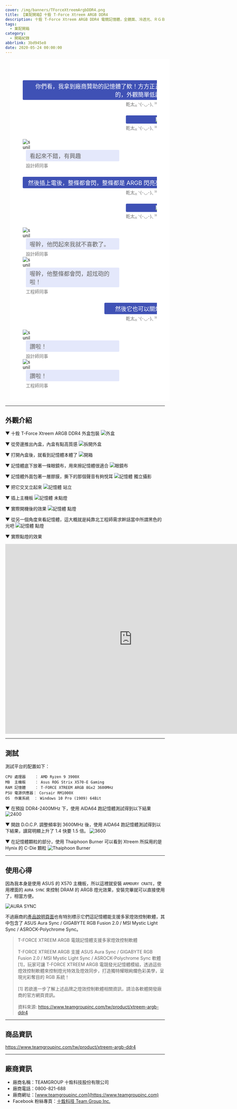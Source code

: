 ```yaml
---
cover: /img/banners/TForceXtreemArgbDDR4.png
title: 【業配開箱】十銓 T-Force Xtreem ARGB DDR4
description: 十銓 T-Force Xtreem ARGB DDR4 電競記憶體，全鏡面、冷透光、ＲＧＢ，總之一句話，就是潮！
tags:
  - 業配開箱
category:
  - 開箱紀錄
abbrlink: 3bd945e8
date: 2020-05-24 00:00:00
---
```


<div class="container">
    <div class="messaging">
        <div class="inbox_msg">
            <div class="mesgs">
                <div class="msg_history">
                    <div class="outgoing_msg">
                        <div class="sent_msg">
                            <p>你們看，我拿到廠商贊助的記憶體了欸！方方正正的，外觀簡單低調</p>
                            <span class="time_date"> 乾太₍₍ ◝(･◡･)◟ ⁾⁾</span>
                        </div>
                    </div>
                    <div class="outgoing_msg">
                        <div class="sent_msg">
                            <p><img src="/img/posts/v68b7ym.jpg" /></p>
                            <span class="time_date"> 乾太₍₍ ◝(･◡･)◟ ⁾⁾</span>
                        </div>
                    </div>
                    <div class="incoming_msg">
                        <div class="incoming_msg_img">
                            <img src="/img/icons/largetile.png" alt="sunil">
                        </div>
                        <div class="received_msg">
                            <div class="received_withd_msg">
                                <p>看起來不錯，有興趣</p>
                                <span class="time_date"> 設計師同事</span>
                            </div>
                        </div>
                    </div>
                    <div class="outgoing_msg">
                        <div class="sent_msg">
                            <p>然後插上電後，整條都會閃，整條都是 ARGB 閃亮亮</p>
                            <span class="time_date"> 乾太₍₍ ◝(･◡･)◟ ⁾⁾</span>
                        </div>
                    </div>
                    <div class="outgoing_msg">
                        <div class="sent_msg">
                            <p><img src="/img/posts/DQuvfIh.jpg" /></p>
                            <span class="time_date"> 乾太₍₍ ◝(･◡･)◟ ⁾⁾</span>
                        </div>
                    </div>
                    <div class="incoming_msg">
                        <div class="incoming_msg_img">
                            <img src="/img/icons/largetile.png" alt="sunil">
                        </div>
                        <div class="received_msg">
                            <div class="received_withd_msg">
                                <p>喔幹，他閃起來我就不喜歡了。</p>
                                <span class="time_date"> 設計師同事</span>
                            </div>
                        </div>
                    </div>
                    <div class="incoming_msg">
                        <div class="incoming_msg_img">
                            <img src="/img/icons/largetile.png" alt="sunil">
                        </div>
                        <div class="received_msg">
                            <div class="received_withd_msg">
                                <p>喔幹，他整條都會閃，超炫砲的啦！</p>
                                <span class="time_date"> 工程師同事</span>
                            </div>
                        </div>
                    </div>
                    <div class="outgoing_msg">
                        <div class="sent_msg">
                            <p>然後它也可以關燈</p>
                            <span class="time_date"> 乾太₍₍ ◝(･◡･)◟ ⁾⁾</span>
                        </div>
                    </div>
                    <div class="incoming_msg">
                        <div class="incoming_msg_img">
                            <img src="/img/icons/largetile.png" alt="sunil">
                        </div>
                        <div class="received_msg">
                            <div class="received_withd_msg">
                                <p>讚啦！</p>
                                <span class="time_date"> 設計師同事</span>
                            </div>
                        </div>
                    </div>
                    <div class="incoming_msg">
                        <div class="incoming_msg_img">
                            <img src="/img/icons/largetile.png" alt="sunil">
                        </div>
                        <div class="received_msg">
                            <div class="received_withd_msg">
                                <p>讚啦！</p>
                                <span class="time_date"> 工程師同事</span>
                            </div>
                        </div>
                    </div>
                </div>
            </div>
        </div>
    </div>
</div>
<style>
.container {
    width: 100%;
    max-width: 960px !important;
    padding-right: 15px !important;
    padding-left: 15px !important;
    margin-right: auto !important;
    margin-left: auto !important;
}
.bg-funky {
  background: #ff1744;
}
.heading {
  color: #fff;
  margin: 30px;
  font-weight: 600;
}
img {
  max-width: 100%;
}
.inbox_msg {
  clear: both;
  overflow: hidden;
}
.top_spac {
  margin: 20px 0 0;
}
.recent_heading {
  float: left;
  width: 40%;
}
.headind_srch {
  padding: 10px 29px 10px 20px;
  overflow: hidden;
  border-bottom: 1px solid #c4c4c4;
}
.recent_heading h4 {
  color: #05728f;
  font-size: 21px;
  margin: auto;
}
.chat_ib h5 {
  font-size: 15px;
  color: #464646;
  margin: 0 0 8px 0;
}
.chat_ib h5 span {
  font-size: 13px;
  float: right;
}
.chat_ib p {
  font-size: 14px;
  color: #989898;
  margin: auto;
}
.chat_img {
  float: left;
  width: 11%;
}
.chat_ib {
  float: left;
  padding: 0 0 0 15px;
  width: 88%;
}
.chat_people {
  overflow: hidden;
  clear: both;
}
.chat_list {
  border-bottom: 1px solid #c4c4c4;
  margin: 0;
  padding: 18px 16px 10px;
}
.inbox_chat {
  /* height: 550px;
  overflow-y: scroll; */
}
.active_chat {
  background: #ebebeb;
}
.incoming_msg_img {
  display: inline-block;
  width: 6%;
}
.received_msg {
  display: inline-block;
  padding: 0 0 0 10px;
  vertical-align: top;
  width: 92%;
}
.received_withd_msg p {
  background: #e4e8fb none repeat scroll 0 0;
  border-radius: 3px;
  color: #646464;
  font-size: 18px;
  margin: 0;
  padding: 5px 10px 5px 12px;
  width: 100%;
}
.time_date {
  color: #747474;
  display: block;
  font-size: 14px;
  margin: 3px 0 0;
}
.received_withd_msg {
  width: 70%;
}
.mesgs {
  padding: 40px;
}
.sent_msg p {
  background: #3f51b5 none repeat scroll 0 0;
  border-radius: 3px;
  font-size: 18px;
  margin: 0;
  color: #fff;
  padding: 5px 10px 5px 12px;
  width: 100%;
}
.outgoing_msg {
  overflow: hidden;
  margin: 26px 0 26px;
}
.sent_msg {
  float: right;
  width: auto;
  text-align: right;
}
.input_msg_write input {
  background: rgba(0, 0, 0, 0) none repeat scroll 0 0;
  border: medium none;
  color: #4c4c4c;
  font-size: 15px;
  min-height: 48px;
  width: 100%;
}
.type_msg {
  border-top: 1px solid #c4c4c4;
  position: relative;
}
.msg_send_btn {
  background: #05728f none repeat scroll 0 0;
  border: medium none;
  border-radius: 50%;
  color: #fff;
  cursor: pointer;
  font-size: 17px;
  height: 33px;
  position: absolute;
  right: 0;
  top: 11px;
  width: 33px;
}
.messaging {
  background: #fff;
}
.msg_history {
  overflow-y: auto;
}
.credit {
  margin-bottom: 20px;
  margin-top: 20px;
}
.credit a {
  color: #fff;
  font-weight: 300;
  letter-spacing: 2px;
  border-bottom: dotted 1px;
}
</style>

---
## 外觀介紹

▼ 十銓 T-Force Xtreem ARGB DDR4 外盒包裝
![外盒](/img/posts/HwHLzq0.jpg)

▼ 從旁邊推出內盒，內盒有點高質感
![拆開外盒](/img/posts/tFUcSrS.jpg)

▼ 打開內盒後，就看到記憶體本體了
![開箱](/img/posts/TSdM7GO.jpg)

▼ 記憶體底下放著一條眼鏡布，用來擦記憶體很適合
![眼鏡布](/img/posts/eEWfAIj.png)

▼ 記憶體外面包著一層膠膜，撕下的那個聲音有夠悅耳
![記憶體 獨立攝影](/img/posts/7leOALt.jpg)

▼ 把它交叉立起來
![記憶體 站立](/img/posts/6LKBtOx.jpg)

▼ 插上主機板
![記憶體 未點燈](/img/posts/v68b7ym.jpg)

▼ 實際開機後的效果
![記憶體 點燈](/img/posts/DQuvfIh.jpg)

▼ 從另一個角度來看記憶體，這大概就是純靠北工程師需求幹話當中所謂黑色的光吧
![記憶體 點燈](/img/posts/CRQHEpw.jpg)

▼ 實際點燈的效果
<iframe width="800" height="600" src="https://www.youtube.com/embed/Kb-GfCd_Bes" frameborder="0" allow="accelerometer; autoplay; encrypted-media; gyroscope; picture-in-picture" allowfullscreen></iframe>

---
## 測試

測試平台的配置如下：
```
CPU 處理器    ： AMD Ryzen 9 3900X
MB  主機板    ： Asus ROG Strix X570-E Gaming
RAM 記憶體    ： T-FORCE XTREEM ARGB 8Gx2 3600MHz
PSU 電源供應器： Corsair RM1000X
OS  作業系統  ： Windows 10 Pro (1909) 64Bit
```

▼ 在預設 DDR4-2400MHz 下，使用 AIDA64 跑記憶體測試得到以下結果
![2400](/img/posts/Nodf7KB.png)

▼ 開啟 D.O.C.P. 調整頻率到 3600MHz 後，使用 AIDA64 跑記憶體測試得到以下結果，讀寫明顯上升了 1.4 快要 1.5 倍。
![3600](/img/posts/QRZB1sx.png)

▼ 在記憶體顆粒的部分，使用 Thaiphoon Burner 可以看到 Xtreem 所採用的是 Hynix 的 C-Die 顆粒
![Thaiphoon Burner](/img/posts/3dRT4IX.png)

---
## 使用心得

因為我本身是使用 ASUS 的 X570 主機板，所以這裡就安裝 `ARMOURY CRATE`，使用裡面的 `AURA SYNC` 來控制 DRAM 的 ARGB 燈光效果，安裝完畢就可以直接使用了，相當方便。

![AURA SYNC](/img/posts/ufYv5j6.png)

不過廠商的[產品說明頁面](https://www.teamgroupinc.com/tw/product/xtreem-argb-ddr4)也有特別標示它們這記憶體能支援多家燈效控制軟體，其中包含了 ASUS Aura Sync / GIGABYTE RGB Fusion 2.0 / MSI Mystic Light Sync / ASROCK-Polychrome Sync。

> T-FORCE XTREEM ARGB 電競記憶體支援多家燈效控制軟體<br /><br />
> T-FORCE XTREEM ARGB 支援 ASUS Aura Sync / GIGABYTE RGB Fusion 2.0 / MSI Mystic Light Sync / ASROCK-Polychrome Sync 軟體[1]，玩家可讓 T-FORCE XTREEM ARGB 電競發光記憶體模組，透過這些燈效控制軟體來控制燈光特效及燈效同步，打造獨特耀眼絢爛色彩美學，呈現光彩奪目的 RGB 系統！<br /><br />
> [1] 若欲進一步了解上述品牌之燈效控制軟體相關資訊，請洽各軟體開發廠商的官方網頁資訊。<br /><br />
> 資料來源: https://www.teamgroupinc.com/tw/product/xtreem-argb-ddr4

---
## 商品資訊
https://www.teamgroupinc.com/tw/product/xtreem-argb-ddr4

---
## 廠商資訊
* 廠商名稱：TEAMGROUP 十銓科技股份有限公司
* 廠商電話：0800-821-688
* 廠商網址：[www.teamgroupinc.com](https://www.teamgroupinc.com)
* Facebook 粉絲專頁：[十銓科技 Team Group Inc.](https://www.facebook.com/teamgroup.tw)